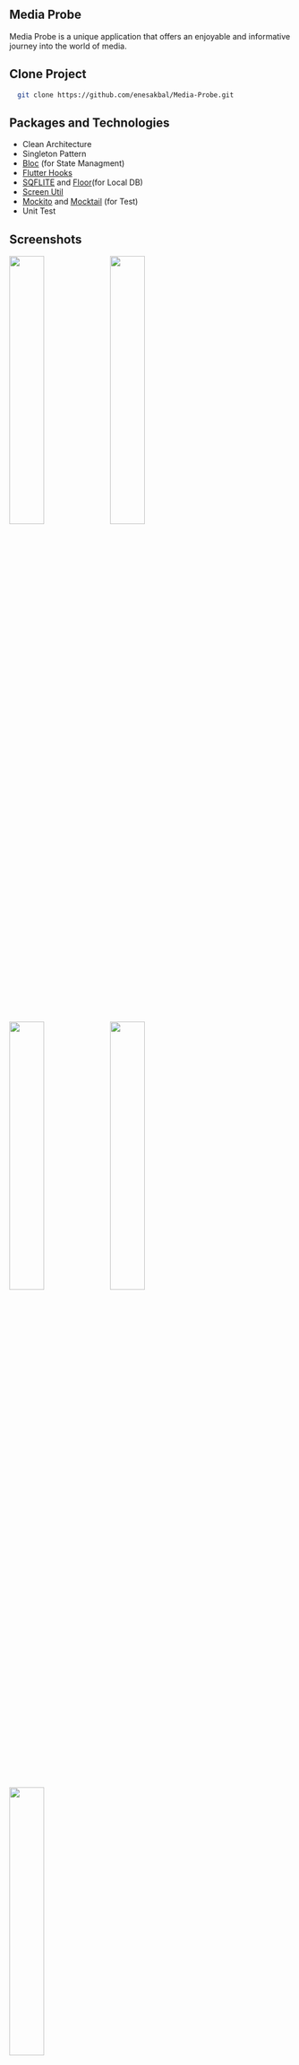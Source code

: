 ## Media Probe

Media Probe is a unique application that offers an enjoyable and informative journey into the world of media.


## Clone Project
```bash
  git clone https://github.com/enesakbal/Media-Probe.git
```

## Packages and Technologies
- Clean Architecture
- Singleton Pattern
- [Bloc](https://pub.dev/packages/flutter_bloc) (for State Managment)
- [Flutter Hooks](https://pub.dev/packages/flutter_hooks)
- [SQFLITE](https://pub.dev/packages/sqflite) and [Floor](https://pub.dev/packages/floor)(for Local DB)
- [Screen Util](https://pub.dev/packages/flutter_screenutil)
- [Mockito](https://pub.dev/packages/mockito) and [Mocktail](https://pub.dev/packages/mocktail)  (for Test)
- Unit Test



## Screenshots
<img src="https://github.com/enesakbal/Media-Probe/assets/60822023/f13c04f2-15e3-4bc5-8331-02604698048c" width=35%>
<img src="https://github.com/enesakbal/Media-Probe/assets/60822023/4c15025c-3f52-4df5-92ad-dbc18a0f7436" width=35%>
<img src="https://github.com/enesakbal/Media-Probe/assets/60822023/397bfeb1-5674-47f4-977e-9bcdc206c58a" width=35%>
<img src="https://github.com/enesakbal/Media-Probe/assets/60822023/f97e7556-874e-41ab-83c5-b85e398b1517" width=35%>
<img src="https://github.com/enesakbal/Media-Probe/assets/60822023/a7c63080-416a-47a1-b9a7-b2083bab04e8" width=35%>








